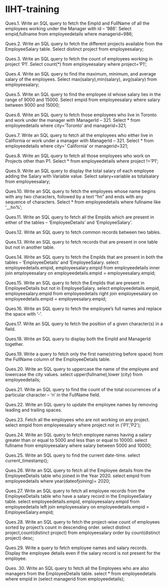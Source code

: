 # IIHT-training

Ques.1. Write an SQL query to fetch the EmpId and FullName of all the employees working under the Manager with id – ‘986’.
Select empid,fullname from employeedetails where managerid=986;

Ques.2. Write an SQL query to fetch the different projects available from the EmployeeSalary table.
Select distinct project from employeesalary;

Ques.3. Write an SQL query to fetch the count of employees working in project ‘P1’.
Select count(*) from employeesalary where project=’P1’;

Ques.4. Write an SQL query to find the maximum, minimum, and average salary of the employees.
Select max(salary),min(salary), avg(salary) from employeesalary;

Ques.5. Write an SQL query to find the employee id whose salary lies in the range of 9000 and 15000.
Select empid from employeesalary where salary between 9000 and 15000;

Ques.6. Write an SQL query to fetch those employees who live in Toronto and work under the manager with ManagerId – 321.
Select * from employeedetails where city=’Toronto’ and managerid=321;

Ques.7. Write an SQL query to fetch all the employees who either live in California or work under a manager with ManagerId – 321.
Select * from employeedetails where city=’ California’ or managerid=321;

Ques.8. Write an SQL query to fetch all those employees who work on Projects other than P1.
Select * from employeedetails where project !=’P1’;

Ques.9. Write an SQL query to display the total salary of each employee adding the Salary with Variable value.
Select salary+variable as totalsalary from employeesalary;

Ques.10. Write an SQL query to fetch the employees whose name begins with any two characters, followed by a text “hn” and ends with any sequence of characters.
Select * from employeedetails where fullname like ‘__hn%’;

Ques.11. Write an SQL query to fetch all the EmpIds which are present in either of the tables – ‘EmployeeDetails’ and ‘EmployeeSalary’.


Ques.12. Write an SQL query to fetch common records between two tables.


Ques.13. Write an SQL query to fetch records that are present in one table but not in another table.


Ques.14. Write an SQL query to fetch the EmpIds that are present in both the tables –   ‘EmployeeDetails’ and ‘EmployeeSalary.
select employeedetails.empid, employeesalary.empid from employeedetails inner join employeesalary on employeedetails.empid = employeesalary.empid;


Ques.15. Write an SQL query to fetch the EmpIds that are present in EmployeeDetails but not in EmployeeSalary.
select employeedetails.empid, employeesalary.empid from employeedetails right join employeesalary on employeedetails.empid = employeesalary.empid;

Ques.16. Write an SQL query to fetch the employee’s full names and replace the space with ‘-’.

Ques.17. Write an SQL query to fetch the position of a given character(s) in a field.

Ques.18. Write an SQL query to display both the EmpId and ManagerId together.


Ques.19. Write a query to fetch only the first name(string before space) from the FullName column of the EmployeeDetails table.



Ques.20. Write an SQL query to uppercase the name of the employee and lowercase the city values.
select upper(fullname),lower (city) from employeedetails;


Ques.21. Write an SQL query to find the count of the total occurrences of a particular character – ‘n’ in the FullName field.



Ques.22. Write an SQL query to update the employee names by removing leading and trailing spaces.


Ques.23. Fetch all the employees who are not working on any project.
select empid from employeesalary where project not in ('P1','P2');


Ques.24. Write an SQL query to fetch employee names having a salary greater than or equal to 5000 and less than or equal to 10000.
select fullname from employeesalary where salary between 5000 and 10000;


Ques.25. Write an SQL query to find the current date-time.
select current_timestamp();


Ques.26. Write an SQL query to fetch all the Employee details from the EmployeeDetails table who joined in the Year 2020.
select empid from employeedetails where year(dateofjoining)= 2020;

Ques.27. Write an SQL query to fetch all employee records from the EmployeeDetails table who have a salary record in the EmployeeSalary table.
select employeedetails.empid, employeesalary.empid from employeedetails left join employeesalary on employeedetails.empid = EmployeeSalary.empid;

Ques.28. Write an SQL query to fetch the project-wise count of employees sorted by project’s count in descending order.
select distinct project,count(distinct project) from employeesalary order by count(distinct project) desc;

Ques.29. Write a query to fetch employee names and salary records. Display the employee details even if the salary record is not present for the employee.


Ques. 30. Write an SQL query to fetch all the Employees who are also managers from the EmployeeDetails table.
select * from employeedetails where empid in (select managerid from employeedetails);

